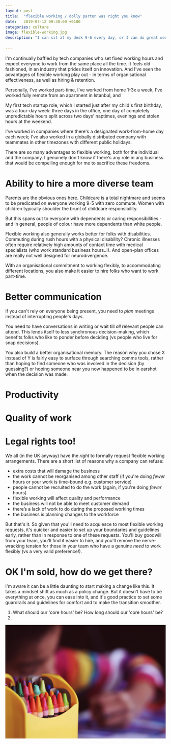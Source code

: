 ```yaml
---
layout: post
title:  "flexible working / dolly parton was right you know"
date:   2019-07-12 09:30:00 +0100
categories: culture
image: flexible-working.jpg
description: "I can sit at my desk 9-6 every day, or I can do great work. Which would you prefer?"

---
```


I'm continually baffled by tech companies who set fixed working hours and expect everyone to work from the same place all the time. It feels old fashioned, in an industry that prides itself on innovation. And I've seen the advantages of flexible working play out - in terms of organisational effectiveness, as well as hiring & retention.

Personally, I've worked part-time, I've worked from home 1-3x a week, I've worked fully remote from an apartment in Istanbul, and 

My first tech startup role, which I started just after my child's first birthday, was a four-day week: three days in the office, one day of completely unpredictable hours split across two days' naptimes, evenings and stolen hours at the weekend.

I've worked in companies where there's a designated work-from-home day each week; I've also worked in a globally distributed company with teammates in other timezones with different public holidays.

There are so many advantages to flexible working, both for the individual and the company. I genuinely don't know if there's any role in any business that would be compelling enough for me to sacrifice these freedoms.

# Ability to hire a more diverse team

Parents are the obvious ones here. Childcare is a total nightmare and seems to be predicated on everyone working 9-5 with zero commute. Women with children typically shoulder the brunt of childcare responsibility.

But this spans out to everyone with dependents or caring responsibilities - and in general, people of colour have more dependents than white people.

Flexible working also generally works better for folks with disabilities. Commuting during rush hours with a physical disability? Chronic illnesses often require relatively high amounts of contact time with medical specialists (who work standard business hours..!). And open-plan offices are really not well designed for neurodivergence. 

With an organisational commitment to working flexibly, to accommodating different locations, you also make it easier to hire folks who want to work part-time.

# Better communication
If you can't rely on everyone being present, you need to _plan_ meetings instead of interrupting people's days.

You need to have conversations in writing or wait till _all_ relevant people can attend. This lends itself to less synchronous decision-making, which benefits folks who like to ponder before deciding (vs people who live for snap decisions).

You also build a better organisational memory. The reason why you chose X instead of Y is fairly easy to surface through searching comms tools, rather than hoping to find someone who was involved in the decision (by guessing?) or hoping someone near you now happened to be in earshot when the decision was made.

# Productivity


# Quality of work


# Legal rights too!

We all (in the UK anyway) have the _right_ to formally request flexible working arrangements. There are a short list of reasons why a company can refuse:
* extra costs that will damage the business
* the work cannot be reorganised among other staff (if you're doing _fewer_ hours or your work is time-bound e.g. customer service)
* people cannot be recruited to do the work (again, if you're doing _fewer_ hours)
* flexible working will affect quality and performance
* the business will not be able to meet customer demand
* there’s a lack of work to do during the proposed working times
* the business is planning changes to the workforce

But that's it. So given that you'll need to acquiesce to most flexible working requests, it's quicker and easier to set up your boundaries and guidelines early, rather than in response to one of these requests. You'll buy goodwill from your team, you'll find it easier to hire, and you'll remove the nerve-wracking tension for those in your team who have a genuine _need_ to work flexibly (vs a very valid preference!).

# OK I'm sold, how do we get there?

I'm aware it can be a little daunting to start making a change like this. It takes a mindset shift as much as a policy change. But it doesn't have to be everything at once, you can ease into it, and it's good practice to set some guardrails and guidelines for comfort and to make the transition smoother.

1. What should our 'core hours' be? How long should our 'core hours' be?
2. 


![Photo by Aaron Burden on Unsplash: crayons and play](/assets/img/flexible-working.jpg)
